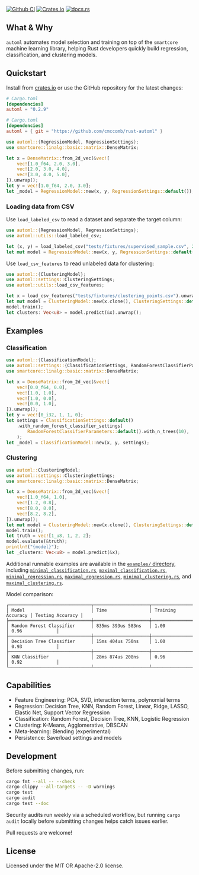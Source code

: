 [![Github CI](https://github.com/cmccomb/rust-automl/actions/workflows/ci.yml/badge.svg)](https://github.com/cmccomb/automl/actions)
[![Crates.io](https://img.shields.io/crates/v/automl.svg)](https://crates.io/crates/automl)
[![docs.rs](https://img.shields.io/docsrs/automl/latest?logo=rust)](https://docs.rs/automl)

## What & Why
`automl` automates model selection and training on top of the `smartcore` machine learning library, helping Rust developers quickly build regression, classification, and clustering models.

## Quickstart
Install from [crates.io](https://crates.io/crates/automl) or use the GitHub repository for the latest changes:

```toml
# Cargo.toml
[dependencies]
automl = "0.2.9"
```

```toml
# Cargo.toml
[dependencies]
automl = { git = "https://github.com/cmccomb/rust-automl" }
```

```rust
use automl::{RegressionModel, RegressionSettings};
use smartcore::linalg::basic::matrix::DenseMatrix;

let x = DenseMatrix::from_2d_vec(&vec![
    vec![1.0_f64, 2.0, 3.0],
    vec![2.0, 3.0, 4.0],
    vec![3.0, 4.0, 5.0],
]).unwrap();
let y = vec![1.0_f64, 2.0, 3.0];
let _model = RegressionModel::new(x, y, RegressionSettings::default());
```

### Loading data from CSV

Use `load_labeled_csv` to read a dataset and separate the target column:

```rust
use automl::{RegressionModel, RegressionSettings};
use automl::utils::load_labeled_csv;

let (x, y) = load_labeled_csv("tests/fixtures/supervised_sample.csv", 2).unwrap();
let mut model = RegressionModel::new(x, y, RegressionSettings::default());
```

Use `load_csv_features` to read unlabeled data for clustering:

```rust
use automl::{ClusteringModel};
use automl::settings::ClusteringSettings;
use automl::utils::load_csv_features;

let x = load_csv_features("tests/fixtures/clustering_points.csv").unwrap();
let mut model = ClusteringModel::new(x.clone(), ClusteringSettings::default().with_k(2));
model.train();
let clusters: Vec<u8> = model.predict(&x).unwrap();
```

## Examples
### Classification
```rust
use automl::{ClassificationModel};
use automl::settings::{ClassificationSettings, RandomForestClassifierParameters};
use smartcore::linalg::basic::matrix::DenseMatrix;

let x = DenseMatrix::from_2d_vec(&vec![
    vec![0.0_f64, 0.0],
    vec![1.0, 1.0],
    vec![1.0, 0.0],
    vec![0.0, 1.0],
]).unwrap();
let y = vec![0_i32, 1, 1, 0];
let settings = ClassificationSettings::default()
    .with_random_forest_classifier_settings(
        RandomForestClassifierParameters::default().with_n_trees(10),
    );
let _model = ClassificationModel::new(x, y, settings);
```

### Clustering
```rust
use automl::ClusteringModel;
use automl::settings::ClusteringSettings;
use smartcore::linalg::basic::matrix::DenseMatrix;

let x = DenseMatrix::from_2d_vec(&vec![
    vec![1.0_f64, 1.0],
    vec![1.2, 0.8],
    vec![8.0, 8.0],
    vec![8.2, 8.2],
]).unwrap();
let mut model = ClusteringModel::new(x.clone(), ClusteringSettings::default().with_k(2));
model.train();
let truth = vec![1_u8, 1, 2, 2];
model.evaluate(&truth);
println!("{model}");
let _clusters: Vec<u8> = model.predict(&x);
```

Additional runnable examples are available in the [`examples/` directory](examples),
including [`minimal_classification.rs`](examples/minimal_classification.rs),
[`maximal_classification.rs`](examples/maximal_classification.rs),
[`minimal_regression.rs`](examples/minimal_regression.rs),
[`maximal_regression.rs`](examples/maximal_regression.rs),
[`minimal_clustering.rs`](examples/minimal_clustering.rs), and
[`maximal_clustering.rs`](examples/maximal_clustering.rs).

Model comparison:

```text
┌───────────────────────────────┬─────────────────────┬───────────────────┬──────────────────┐
│ Model                         │ Time                │ Training Accuracy │ Testing Accuracy │
╞═══════════════════════════════╪═════════════════════╪═══════════════════╪══════════════════╡
│ Random Forest Classifier      │ 835ms 393us 583ns   │ 1.00              │ 0.96             │
├───────────────────────────────┼─────────────────────┼───────────────────┼──────────────────┤
│ Decision Tree Classifier      │ 15ms 404us 750ns    │ 1.00              │ 0.93             │
├───────────────────────────────┼─────────────────────┼───────────────────┼──────────────────┤
│ KNN Classifier                │ 28ms 874us 208ns    │ 0.96              │ 0.92             │
└───────────────────────────────┴─────────────────────┴───────────────────┴──────────────────┘
```

## Capabilities
- Feature Engineering: PCA, SVD, interaction terms, polynomial terms
- Regression: Decision Tree, KNN, Random Forest, Linear, Ridge, LASSO, Elastic Net, Support Vector Regression
- Classification: Random Forest, Decision Tree, KNN, Logistic Regression
- Clustering: K-Means, Agglomerative, DBSCAN
- Meta-learning: Blending (experimental)
- Persistence: Save/load settings and models

## Development
Before submitting changes, run:

```sh
cargo fmt --all -- --check
cargo clippy --all-targets -- -D warnings
cargo test
cargo audit
cargo test --doc
```

Security audits run weekly via a scheduled workflow, but running `cargo audit` locally before submitting changes helps catch issues earlier.

Pull requests are welcome!

## License
Licensed under the MIT OR Apache-2.0 license.
